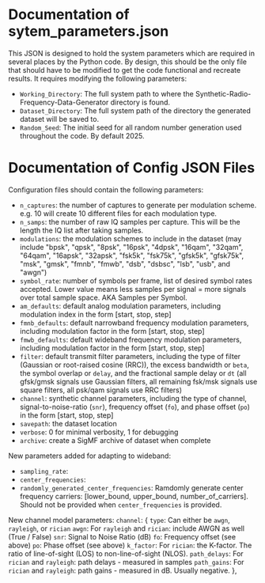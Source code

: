 # Documentation of sytem_parameters.json
This JSON is designed to hold the system parameters which are required in several places by the Python code. By design, this should be the only file that should have to be modified to get the code functional and recreate results. It requires modifying the following parameters:

- `Working_Directory`: The full system path to where the Synthetic-Radio-Frequency-Data-Generator directory is found.
- `Dataset_Directory`: The full system path of the directory the generated dataset will be saved to.
- `Random_Seed`: The initial seed for all random number generation used throughout the code. By default 2025.

# Documentation of Config JSON Files
    
Configuration files should contain the following parameters:

 - `n_captures`: the number of captures to generate per modulation scheme. e.g. 10 will create 10 different files for each modulation type.
 - `n_samps`: the number of raw IQ samples per capture. This will be the length the IQ list after taking samples.
 - `modulations`: the modulation schemes to include in the dataset (may include "bpsk", "qpsk", "8psk", "16psk", "4dpsk", "16qam", "32qam", "64qam", "16apsk", "32apsk", "fsk5k", "fsk75k", "gfsk5k", "gfsk75k", "msk", "gmsk", "fmnb", "fmwb", "dsb", "dsbsc", "lsb", "usb", and "awgn")
 - `symbol_rate`: number of symbols per frame, list of desired symbol rates accepted. Lower value means less samples per signal = more signals over total sample space. AKA Samples per Symbol.
 - `am_defaults`: default analog modulation parameters, including modulation index in the form [start, stop, step]
 - `fmnb_defaults`: default narrowband frequency modulation parameters, including modulation factor in the form [start, stop, step]
 - `fmwb_defaults`: default wideband frequency modulation parameters, including modulation factor in the form [start, stop, step]
 - `filter`: default transmit filter parameters, including the type of filter (Gaussian or root-raised cosine (RRC)), the excess bandwidth or `beta`, the symbol overlap or `delay`, and the fractional sample delay or `dt` (all gfsk/gmsk signals use Gaussian filters, all remaining fsk/msk signals use square filters, all psk/qam signals use RRC filters)
 - `channel`: synthetic channel parameters, including the type of channel, signal-to-noise-ratio (`snr`), frequency offset (`fo`), and phase offset (`po`) in the form [start, stop, step]
 - `savepath`: the dataset location
 - `verbose`: 0 for minimal verbosity, 1 for debugging
 - `archive`: create a SigMF archive of dataset when complete

 New parameters added for adapting to wideband:
 - `sampling_rate`:
 - `center_frequencies`:
 - `randomly_generated_center_frequencies`: Ramdomly generate center frequency carriers: [lower_bound, upper_bound, number_of_carriers]. Should not be provided when `center_frequencies` is provided.

 New channel model parameters:
`channel`: {
        `type`:         Can either be `awgn`, `rayleigh`, or `rician`
        `awgn`:         For `rayleigh` and `rician`: include AWGN as well (True / False)
        `snr`:          Signal to Noise Ratio (dB)
        `fo`:           Frequency offset (see above)
        `po`:           Phase offset (see above)
        `k_factor`:     For `rician`: the K-factor. The ratio of line-of-sight (LOS) to non-line-of-sight (NLOS).
        `path_delays`:  For `rician` and `rayleigh`: path delays - measured in samples
        `path_gains`:   For `rician` and  `rayleigh`: path gains - measured in dB. Usually negative.
    },